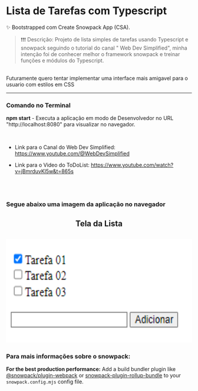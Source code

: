 # Lista de Tarefas com Typescript

✨ Bootstrapped com Create Snowpack App (CSA).

> ❗❗❗ Descrição: Projeto de lista simples de tarefas usando Typescript e snowpack seguindo o tutorial do canal "
Web Dev Simplified", minha intenção foi de conhecer melhor o framework snowpack e treinar funções e módulos do Typescript.
<br>
Futuramente quero tentar implementar uma interface mais amigavel para o usuario com estilos em CSS

---

### Comando no Terminal
**npm start** - Executa a aplicação em  modo de Desenvolvedor no URL "http://localhost:8080" para visualizar no navegador.

<br>

- Link para o Canal do Web Dev Simplified: https://www.youtube.com/@WebDevSimplified<p>
- Link para o Video do ToDoList: https://www.youtube.com/watch?v=jBmrduvKl5w&t=865s<p>
<br>
<br>

<h3>Segue abaixo uma imagem da aplicação no navegador<h3>
<h4>
<div align="center">

<h2>Tela da Lista<h2>
  <img height="280mp" width="600mp" src="https://github.com/Ivan-Duarte/ToDoList-Typescript/blob/main/prints/listaDeTarefas.PNG">
  <br>
 </div>

### Para mais informações sobre o snowpack:<p>
**For the best production performance:** Add a build bundler plugin like [@snowpack/plugin-webpack](https://github.com/snowpackjs/snowpack/tree/main/plugins/plugin-webpack) or [snowpack-plugin-rollup-bundle](https://github.com/ParamagicDev/snowpack-plugin-rollup-bundle) to your `snowpack.config.mjs` config file.

